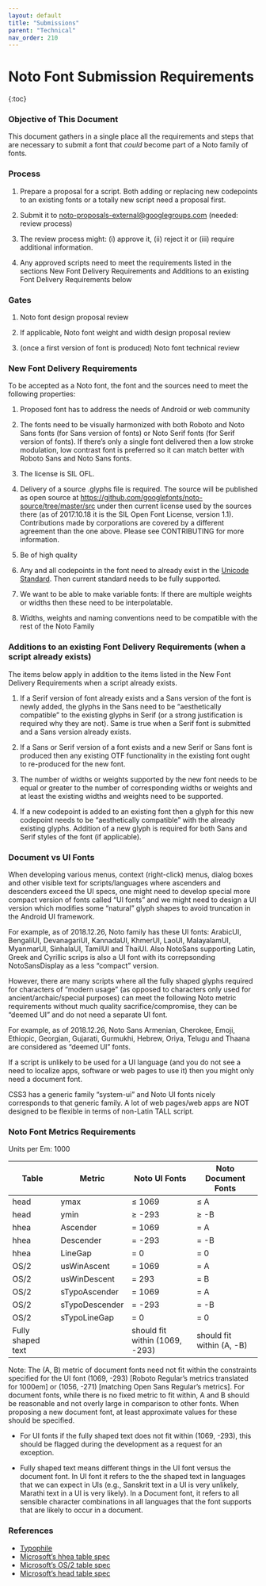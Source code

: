 ```yaml
---
layout: default
title: "Submissions"
parent: "Technical"
nav_order: 210
---
```

# Noto Font Submission Requirements

{:toc}

### Objective of This Document

This document gathers in a single place all the requirements and steps that are necessary to submit a font that _could_ become part of a Noto family of fonts.

### Process

1. Prepare a proposal for a script. Both adding or replacing new codepoints to an existing fonts or a totally new script need a proposal first.

2. Submit it to noto-proposals-external@googlegroups.com (needed: review process)

3. The review process might: (i) approve it, (ii) reject it or (iii) require additional information.

4. Any approved scripts need to meet the requirements listed in the sections New Font Delivery Requirements and Additions to an existing Font Delivery Requirements below

### Gates

1. Noto font design proposal review

2. If applicable, Noto font weight and width design proposal review

3. (once a first version of font is produced) Noto font technical review

### New Font Delivery Requirements

To be accepted as a Noto font, the font and the sources need to meet the following properties:

1. Proposed font has to address the needs of Android or web community

2. The fonts need to be visually harmonized with both Roboto and Noto Sans fonts (for Sans version of fonts) or Noto Serif fonts (for Serif version of fonts). If there’s only a single font delivered then a low stroke modulation, low contrast font is preferred so it can match better with Roboto Sans and Noto Sans fonts.

3. The license is SIL OFL.

4. Delivery of a source .glyphs file is required. The source will be published as open source at https://github.com/googlefonts/noto-source/tree/master/src under then current license used by the sources there (as of 2017.10.18 it is the SIL Open Font License, version 1.1). Contributions made by corporations are covered by a different agreement than the one above. Please see CONTRIBUTING for more information.

5. Be of high quality

6. Any and all codepoints in the font need to already exist in the [Unicode Standard](http://www.unicode.org/versions/latest/). Then current standard needs to be fully supported.

7. We want to be able to make variable fonts: If there are multiple weights or widths then these need to be interpolatable.

8. Widths, weights and naming conventions need to be compatible with the rest of the Noto Family

### Additions to an existing Font Delivery Requirements (when a script already exists)

The items below apply in addition to the items listed in the New Font Delivery Requirements when a script already exists.

1. If a Serif version of font already exists and a Sans version of the font is newly added, the glyphs in the Sans need to be “aesthetically compatible” to the existing glyphs in Serif (or a strong justification is required why they are not). Same is true when a Serif font is submitted and a Sans version already exists.

2. If a Sans or Serif version of a font exists and a new Serif or Sans font is produced then any existing OTF functionality in the existing font ought to re-produced for the new font.

3. The number of widths or weights supported by the new font needs to be equal or greater to the number of corresponding widths or weights and at least the existing widths and weights need to be supported.

4. If a new codepoint is added to an existing font then a glyph for this new codepoint needs to be “aesthetically compatible” with the already existing glyphs. Addition of a new glyph is required for both Sans and Serif styles of the font (if applicable).

### Document vs UI Fonts

When developing various menus, context (right-click) menus, dialog boxes and other visible text for scripts/languages where ascenders and descenders exceed the UI specs, one might need to develop special more compact version of fonts called “UI fonts” and we might need to design a UI version which modifies some “natural” glyph shapes to avoid truncation in the Android UI framework.

For example, as of 2018.12.26, Noto family has these UI fonts: ArabicUI, BengaliUI, DevanagariUI, KannadaUI, KhmerUI, LaoUI, MalayalamUI, MyanmarUI, SinhalaUI, TamilUI and ThaiUI. Also NotoSans supporting Latin, Greek and Cyrillic scrips is also a UI font with its correpsonding NotoSansDisplay as a less “compact” version.

However, there are many scripts where all the fully shaped glyphs required for characters of “modern usage” (as opposed to characters only used for ancient/archaic/special purposes) can meet the following Noto metric requirements without much quality sacrifice/compromise, they can be “deemed UI” and do not need a separate UI font.

For example, as of 2018.12.26, Noto Sans Armenian, Cherokee, Emoji, Ethiopic, Georgian, Gujarati, Gurmukhi, Hebrew, Oriya, Telugu and Thaana are considered as “deemed UI” fonts.

If a script is unlikely to be used for a UI language (and you do not see a need to localize apps, software or web pages to use it) then you might only need a document font.

CSS3 has a generic family “system-ui” and Noto UI fonts nicely corresponds to that generic family. A lot of web pages/web apps are NOT designed to be flexible in terms of non-Latin TALL script.

### Noto Font Metrics Requirements

Units per Em: 1000

| Table             | Metric         | Noto UI Fonts                  | Noto Document Fonts       |
|-------------------|----------------|--------------------------------|---------------------------|
| head              | ymax           | ≤ 1069                         | ≤ A                       |
| head              | ymin           | ≥ -293                         | ≥ -B                      |
| hhea              | Ascender       | = 1069                         | = A                       |
| hhea              | Descender      | = -293                         | = -B                      |
| hhea              | LineGap        | = 0                            | = 0                       |
| OS/2              | usWinAscent    | = 1069                         | = A                       |
| OS/2              | usWinDescent   | = 293                          | = B                       |
| OS/2              | sTypoAscender  | = 1069                         | = A                       |
| OS/2              | sTypoDescender | = -293                         | = -B                      |
| OS/2              | sTypoLineGap   | = 0                            | = 0                       |
| Fully shaped text |                | should fit within (1069, -293) | should fit within (A, -B) |

Note: The (A, B) metric of document fonts need not fit within the constraints specified for the UI font (1069, -293) [Roboto Regular’s metrics translated for 1000em] or (1056, -271) [matching Open Sans Regular’s metrics]. For document fonts, while there is no fixed metric to fit within, A and B should be reasonable and not overly large in comparison to other fonts. When proposing a new document font, at least approximate values for these should be specified.

- For UI fonts if the fully shaped text does not fit within (1069, -293), this should be flagged during the development as a request for an exception.

- Fully shaped text means different things in the UI font versus the document font. In UI font it refers to the the shaped text in languages that we can expect in UIs (e.g., Sanskrit text in a UI is very unlikely, Marathi text in a UI is very likely). In a Document font, it refers to all sensible character combinations in all languages that the font supports that are likely to occur in a document.

### References

- [Typophile](https://typophile.com/node/13081)
- [Microsoft’s hhea table spec](https://www.microsoft.com/typography/otspec/hhea.htm)
- [Microsoft’s OS/2 table spec](https://docs.microsoft.com/en-us/typography/opentype/spec/os2)
- [Microsoft’s head table spec](https://docs.microsoft.com/en-us/typography/opentype/spec/head)
